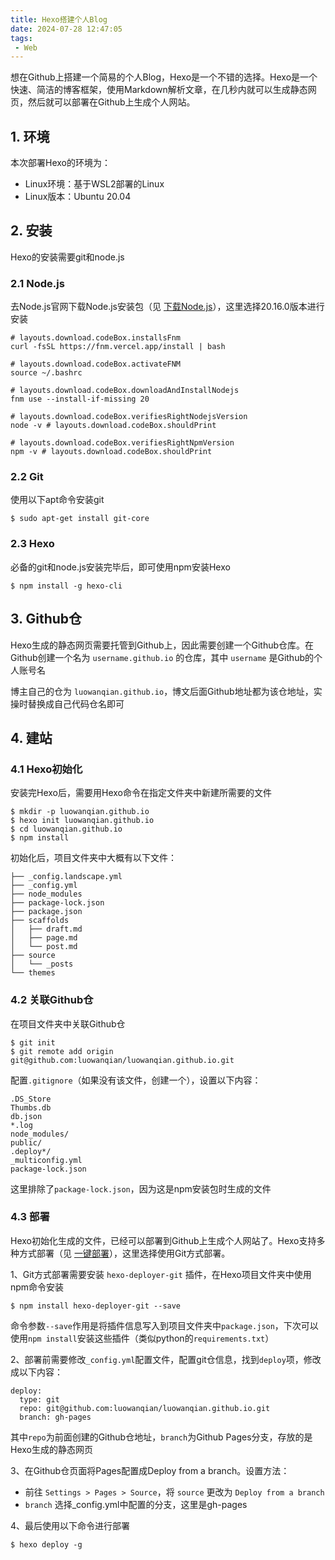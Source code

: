 ```yaml
---
title: Hexo搭建个人Blog
date: 2024-07-28 12:47:05
tags:
 - Web
---
```


想在Github上搭建一个简易的个人Blog，Hexo是一个不错的选择。Hexo是一个快速、简洁的博客框架，使用Markdown解析文章，在几秒内就可以生成静态网页，然后就可以部署在Github上生成个人网站。

## 1. 环境

本次部署Hexo的环境为：

* Linux环境：基于WSL2部署的Linux
* Linux版本：Ubuntu 20.04

## 2. 安装

Hexo的安装需要git和node.js

### 2.1 Node.js

去Node.js官网下载Node.js安装包（见 [下载Node.js](https://nodejs.org/zh-cn/download/package-manager)），这里选择20.16.0版本进行安装

```
# layouts.download.codeBox.installsFnm
curl -fsSL https://fnm.vercel.app/install | bash

# layouts.download.codeBox.activateFNM
source ~/.bashrc

# layouts.download.codeBox.downloadAndInstallNodejs
fnm use --install-if-missing 20

# layouts.download.codeBox.verifiesRightNodejsVersion
node -v # layouts.download.codeBox.shouldPrint

# layouts.download.codeBox.verifiesRightNpmVersion
npm -v # layouts.download.codeBox.shouldPrint
```

### 2.2 Git

使用以下apt命令安装git

```
$ sudo apt-get install git-core
```

### 2.3 Hexo

必备的git和node.js安装完毕后，即可使用npm安装Hexo

```
$ npm install -g hexo-cli
```

## 3. Github仓

Hexo生成的静态网页需要托管到Github上，因此需要创建一个Github仓库。在Github创建一个名为 `username.github.io` 的仓库，其中 `username` 是Github的个人账号名

博主自己的仓为 `luowanqian.github.io`，博文后面Github地址都为该仓地址，实操时替换成自己代码仓名即可

## 4. 建站

### 4.1 Hexo初始化

安装完Hexo后，需要用Hexo命令在指定文件夹中新建所需要的文件

```
$ mkdir -p luowanqian.github.io
$ hexo init luowanqian.github.io
$ cd luowanqian.github.io
$ npm install
```

初始化后，项目文件夹中大概有以下文件：

```
├── _config.landscape.yml
├── _config.yml
├── node_modules
├── package-lock.json
├── package.json
├── scaffolds
│   ├── draft.md
│   ├── page.md
│   └── post.md
├── source
│   └── _posts
└── themes
```

### 4.2 关联Github仓

在项目文件夹中关联Github仓

```
$ git init
$ git remote add origin git@github.com:luowanqian/luowanqian.github.io.git
```

配置`.gitignore`（如果没有该文件，创建一个），设置以下内容：

```
.DS_Store
Thumbs.db
db.json
*.log
node_modules/
public/
.deploy*/
_multiconfig.yml
package-lock.json
```

这里排除了`package-lock.json`，因为这是npm安装包时生成的文件

### 4.3 部署

Hexo初始化生成的文件，已经可以部署到Github上生成个人网站了。Hexo支持多种方式部署（见 [一键部署](https://hexo.io/zh-cn/docs/one-command-deployment)），这里选择使用Git方式部署。

1、Git方式部署需要安装 `hexo-deployer-git` 插件，在Hexo项目文件夹中使用npm命令安装

```
$ npm install hexo-deployer-git --save
```

命令参数`--save`作用是将插件信息写入到项目文件夹中`package.json`，下次可以使用`npm install`安装这些插件（类似python的`requirements.txt`）

2、部署前需要修改`_config.yml`配置文件，配置git仓信息，找到`deploy`项，修改成以下内容：

```
deploy:
  type: git
  repo: git@github.com:luowanqian/luowanqian.github.io.git
  branch: gh-pages
```

其中`repo`为前面创建的Github仓地址，`branch`为Github Pages分支，存放的是Hexo生成的静态网页


3、在Github仓页面将Pages配置成Deploy from a branch。设置方法：

* 前往 `Settings > Pages > Source`，将 `source` 更改为 `Deploy from a branch`
* `branch` 选择_config.yml中配置的分支，这里是gh-pages

4、最后使用以下命令进行部署

```
$ hexo deploy -g
```